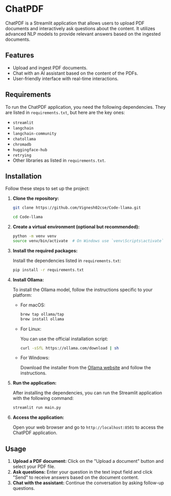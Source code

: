 
# ChatPDF

ChatPDF is a Streamlit application that allows users to upload PDF documents and interactively ask questions about the content. It utilizes advanced NLP models to provide relevant answers based on the ingested documents.

## Features

- Upload and ingest PDF documents.
- Chat with an AI assistant based on the content of the PDFs.
- User-friendly interface with real-time interactions.

## Requirements

To run the ChatPDF application, you need the following dependencies. They are listed in `requirements.txt`, but here are the key ones:

- `streamlit`
- `langchain`
- `langchain-community`
- `chatollama`
- `chromadb`
- `huggingface-hub`
- `retrying`
- Other libraries as listed in `requirements.txt`.

## Installation

Follow these steps to set up the project:

1. **Clone the repository:**

   ```bash
   git clone https://github.com/Vignesh02cse/Code-llama.git

   cd Code-llama
   ```

2. **Create a virtual environment (optional but recommended):**

   ```bash
   python -m venv venv
   source venv/bin/activate  # On Windows use `venv\Scripts\activate`
   ```

3. **Install the required packages:**

   Install the dependencies listed in `requirements.txt`:

   ```bash
   pip install -r requirements.txt
   ```

4. **Install Ollama:**

   To install the Ollama model, follow the instructions specific to your platform:

   - For macOS:

     ```bash
     brew tap ollama/tap
     brew install ollama
     ```

   - For Linux:

     You can use the official installation script:

     ```bash
     curl -sSfL https://ollama.com/download | sh
     ```

   - For Windows:

     Download the installer from the [Ollama website](https://ollama.com/download) and follow the instructions.

5. **Run the application:**

   After installing the dependencies, you can run the Streamlit application with the following command:

   ```bash
   streamlit run main.py
   ```

6. **Access the application:**

   Open your web browser and go to `http://localhost:8501` to access the ChatPDF application.

## Usage

1. **Upload a PDF document:** Click on the "Upload a document" button and select your PDF file.
2. **Ask questions:** Enter your question in the text input field and click "Send" to receive answers based on the document content.
3. **Chat with the assistant:** Continue the conversation by asking follow-up questions.

